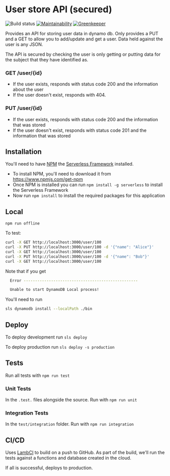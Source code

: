 # User store API (secured)

![Build status](https://s3.amazonaws.com/lambci-user-store-buildresults-15lloh32shdpg/gh/leonyork/user-store-api/branches/master/568b5107c2846bee412acb58ecd38215.svg)
[![Maintainability](https://api.codeclimate.com/v1/badges/621ecfb4aa6b25344a37/maintainability)](https://codeclimate.com/github/leonyork/user-store-api/maintainability)
[![Greenkeeper](https://badges.greenkeeper.io/leonyork/user-store-api.svg)](https://badges.greenkeeper.io/)

Provides an API for storing user data in dynamo db. Only provides a PUT and a GET to allow you to add/update and get a user. Data held against the user is any JSON.

The API is secured by checking the user is only getting or putting data for the subject that they have identified as.

### GET /user/{id}
 - If the user exists, responds with status code 200 and the information about the user
 - If the user doesn't exist, responds with 404.

### PUT /user/{id}
 - If the user exists, responds with status code 200 and the information that was stored
 - If the user doesn't exist, responds with status code 201 and the information that was stored

## Installation
You'll need to have [NPM](https://www.npmjs.com/) the [Serverless Framework](https://serverless.com/) installed.

- To install NPM, you'll need to download it from https://www.npmjs.com/get-npm
- Once NPM is installed you can run `npm install -g serverless` to install the Serverless Framework
- Now run `npm install` to install the required packages for this application

## Local
`npm run offline`

To test:

```bash
curl -X GET http://localhost:3000/user/100
curl -X PUT http://localhost:3000/user/100 -d '{"name": "Alice"}'
curl -X GET http://localhost:3000/user/100
curl -X PUT http://localhost:3000/user/100 -d '{"name": "Bob"}'
curl -X GET http://localhost:3000/user/100
```

Note that if you get 

```bash
  Error --------------------------------------------------

  Unable to start DynamoDB Local process!
```

You'll need to run

```bash
sls dynamodb install --localPath ./bin
```

## Deploy

To deploy development run `sls deploy`

To deploy production run `sls deploy -s production`

## Tests

Run all tests with `npm run test`

### Unit Tests

In the `.test.` files alongside the source. Run with `npm run unit`

### Integration Tests

In the `test/integration` folder. Run with `npm run integration`

## CI/CD

Uses [LambCI](https://github.com/lambci/lambci) to build on a push to GitHub. As part of the build, we'll run the tests against a functions and database created in the cloud.

If all is successful, deploys to production.